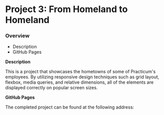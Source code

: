# Project 3: From Homeland to Homeland
### Overview   
* Description
* GitHub Pages
  
**Description**    
  
This is a project that showcases the hometowns of some of Practicum's employees. By utilizing responsive design techniques such as grid layout, flexbox, media queries, and relative dimensions, all of the elements are displayed correctly on popular screen sizes. 
    
**GitHub Pages**  
  
  The completed project can be found at the following address:
  
